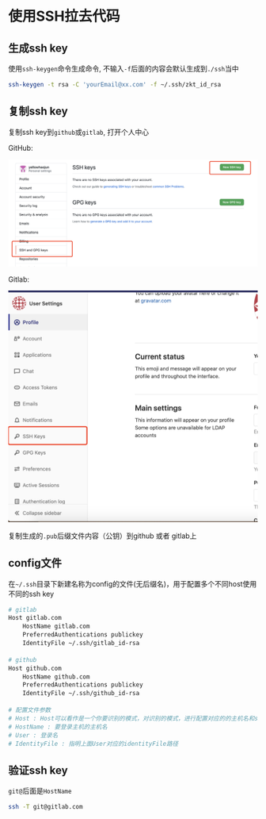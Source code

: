 # 使用SSH拉去代码

## 生成ssh key

使用`ssh-keygen`命令生成命令, 不输入`-f`后面的内容会默认生成到`./ssh`当中

```bash
ssh-keygen -t rsa -C 'yourEmail@xx.com' -f ~/.ssh/zkt_id_rsa
```

## 复制ssh key

复制ssh key到`github`或`gitlab`, 打开个人中心

GitHub:

![copy-ssh](images/copy-ssh.png)

Gitlab:

![copy-ssh-gitlab](images/copy-ssh-gitlab.png)

复制生成的`.pub`后缀文件内容（公钥）到github 或者 gitlab上

## config文件

在`~/.ssh`目录下新建名称为config的文件(无后缀名)，用于配置多个不同host使用不同的ssh key

```bash
# gitlab
Host gitlab.com
    HostName gitlab.com
    PreferredAuthentications publickey
    IdentityFile ~/.ssh/gitlab_id-rsa
    
# github
Host github.com
    HostName github.com
    PreferredAuthentications publickey
    IdentityFile ~/.ssh/github_id-rsa
  
# 配置文件参数
# Host : Host可以看作是一个你要识别的模式，对识别的模式，进行配置对应的的主机名和ssh文件
# HostName : 要登录主机的主机名
# User : 登录名
# IdentityFile : 指明上面User对应的identityFile路径
```

## 验证ssh key

`git@`后面是`HostName`

```bash
ssh -T git@gitlab.com
```

